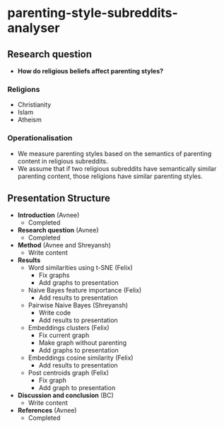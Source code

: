 # parenting-style-subreddits-analyser
## Research question
- **How do religious beliefs affect parenting styles?**
### Religions
- Christianity
- Islam
- Atheism
### Operationalisation
- We measure parenting styles based on the semantics of parenting content in religious subreddits.
- We assume that if two religious subreddits have semantically similar parenting content, those religions have similar parenting styles. 
## Presentation Structure
- **Introduction** (Avnee)
  - Completed
- **Research question** (Avnee)
  - Completed
- **Method** (Avnee and Shreyansh)
  - Write content
- **Results**
  - Word similarities using t-SNE (Felix)
    - Fix graphs
    - Add graphs to presentation
  - Naive Bayes feature importance (Felix)
    - Add results to presentation
  - Pairwise Naive Bayes (Shreyansh)
    - Write code
    - Add results to presentation
  - Embeddings clusters (Felix)
    - Fix current graph
    - Make graph without parenting
    - Add graphs to presentation
  - Embeddings cosine similarity (Felix)
    - Add results to presentation
  - Post centroids graph (Felix)
    - Fix graph
    - Add graph to presentation
- **Discussion and conclusion** (BC)
  - Write content
- **References** (Avnee)
  - Completed
